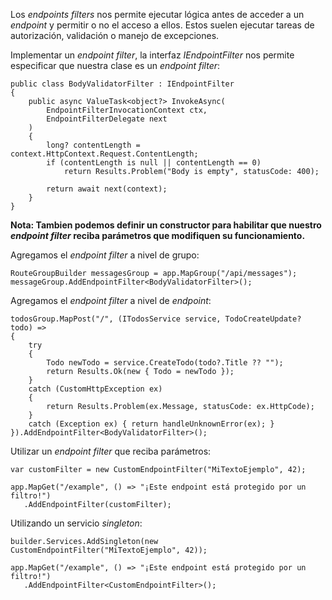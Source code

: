 Los *endpoints filters* nos permite ejecutar lógica antes de acceder a un *endpoint* y permitir o no el acceso a ellos. Estos suelen ejecutar tareas de autorización, validación o manejo de excepciones.

Implementar un *endpoint filter*, la interfaz *IEndpointFilter* nos permite especificar que nuestra clase es un *endpoint filter*:

```
public class BodyValidatorFilter : IEndpointFilter  
{
	public async ValueTask<object?> InvokeAsync(
		EndpointFilterInvocationContext ctx, 
		EndpointFilterDelegate next
	)
    {
	    long? contentLength = context.HttpContext.Request.ContentLength;
        if (contentLength is null || contentLength == 0) 
	        return Results.Problem("Body is empty", statusCode: 400);

        return await next(context);
    }
}
```

**Nota: Tambien podemos definir un constructor para habilitar que nuestro *endpoint filter* reciba parámetros que modifiquen su funcionamiento.**

Agregamos el *endpoint filter* a nivel de grupo:

```
RouteGroupBuilder messagesGroup = app.MapGroup("/api/messages");
messageGroup.AddEndpointFilter<BodyValidatorFilter>();
```

Agregamos el *endpoint filter* a nivel de *endpoint*:

```
todosGroup.MapPost("/", (ITodosService service, TodoCreateUpdate? todo) =>
{
    try
    {
        Todo newTodo = service.CreateTodo(todo?.Title ?? "");
        return Results.Ok(new { Todo = newTodo });
    }
    catch (CustomHttpException ex) 
    {
	    return Results.Problem(ex.Message, statusCode: ex.HttpCode);
	}
    catch (Exception ex) { return handleUnknownError(ex); }
}).AddEndpointFilter<BodyValidatorFilter>();
```

Utilizar un *endpoint filter* que reciba parámetros:

```
var customFilter = new CustomEndpointFilter("MiTextoEjemplo", 42);

app.MapGet("/example", () => "¡Este endpoint está protegido por un filtro!")
   .AddEndpointFilter(customFilter);
```

Utilizando un servicio *singleton*:

```
builder.Services.AddSingleton(new CustomEndpointFilter("MiTextoEjemplo", 42));

app.MapGet("/example", () => "¡Este endpoint está protegido por un filtro!")
   .AddEndpointFilter<CustomEndpointFilter>();
```